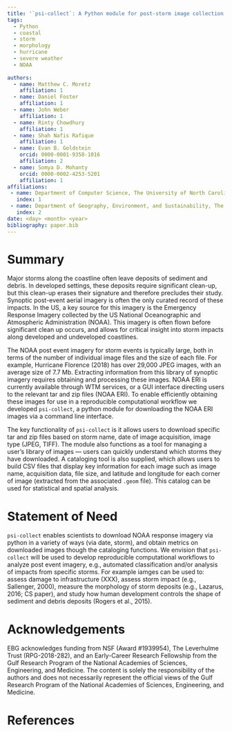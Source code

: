 ```yaml
---
title: '`psi-collect`: A Python module for post-storm image collection and cataloging'
tags:
  - Python
  - coastal
  - storm 
  - morphology
  - hurricane
  - severe weather
  - NOAA
  
authors:
  - name: Matthew C. Moretz
    affiliation: 1
  - name: Daniel Foster
    affiliation: 1
  - name: John Weber
    affiliation: 1
  - name: Rinty Chowdhury
    affiliation: 1
  - name: Shah Nafis Rafique
    affiliation: 1
  - name: Evan B. Goldstein
    orcid: 0000-0001-9358-1016
    affiliation: 2
  - name: Somya D. Mohanty
    orcid: 0000-0002-4253-5201
    affiliation: 1
affiliations:
 - name: Department of Computer Science, The University of North Carolina at Greensboro
   index: 1
 - name: Department of Geography, Environment, and Sustainability, The University of North Carolina at Greensboro
   index: 2
date: <day> <month> <year>
bibliography: paper.bib
---
```


# Summary
 
Major storms along the coastline often leave deposits of sediment and debris. In developed settings, these deposits require significant clean-up, but this clean-up erases their signature and therefore precludes their study. Synoptic post-event aerial imagery is often the only curated record of these impacts. In the US, a key source for this imagery is the Emergency Response Imagery collected by the US National Oceanographic and Atmospheric Administration (NOAA). This imagery is often flown before significant clean up occurs, and allows for critical insight into storm impacts along developed and undeveloped coastlines. 

The NOAA post event imagery for storm events is typically large, both in terms of the number of individual image files and the size of each file. For example, Hurricane Florence (2018) has over 29,000 JPEG images, with an average size of 7.7 Mb. Extracting information from this library of synoptic imagery requires obtaining and processing these images. NOAA ERI is currently available through WTM services, or a GUI interface directing users to the relevant tar and zip files (NOAA ERI). To enable efficiently obtaining these images for use in a reproducible computational workflow we developed `psi-collect`, a python module for downloading the NOAA ERI images via a command line interface. 

The key functionality of `psi-collect` is it allows users to download specific tar and zip files based on storm name, date of image acquisition, image type (JPEG, TIFF). The module also functions as a tool for managing a user’s library of images — users can quickly understand which storms they have downloaded. A cataloging tool is also supplied, which allows users to build CSV files that display key information for each image such as image name, acquisition data, file size, and latitude and longitude for each corner of image (extracted from the associated `.geom` file). This catalog can be used for statistical and spatial analysis. 
  
# Statement of Need

`psi-collect` enables scientists to download NOAA response imagery via python in a variety of ways (via date, storm), and obtain metrics on downloaded images though the cataloging functions. We envision that `psi-collect` will be used to develop reproducible computational workflows to analyze post event imagery, e.g., automated classification and/or analysis of impacts from specific storms. For example iamges can be used to: assess damage to infrastructure (XXX), assess storm impact (e.g., Sallenger, 2000), measure the morphology of storm deposits (e.g., Lazarus, 2016; CS paper), and study how human development controls the shape of sediment and debris deposits (Rogers et al., 2015).

# Acknowledgements

EBG acknowledges funding from NSF (Award #1939954), The Leverhulme Trust (RPG-2018-282), and an Early-Career Research Fellowship from the Gulf Research Program of the National Academies of Sciences, Engineering, and Medicine. The content is solely the responsibility of the authors and does not necessarily represent the official views of the Gulf Research Program of the National Academies of Sciences, Engineering, and Medicine.


# References
